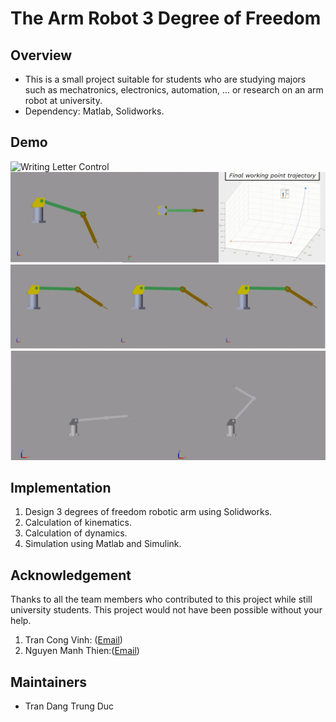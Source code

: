 # The Arm Robot 3 Degree of Freedom

## Overview
- This is a small project suitable for students who are studying majors such as mechatronics, electronics, automation, ... or research on an arm robot at university.
- Dependency: Matlab, Solidworks.

## Demo
![Writing Letter Control](Docs/writing_control.gif)
![Straight Line Control](Docs/straight_line_control.gif)
![Singular Point](Docs/point_to_point.gif)
![Point to Point](Docs/singular_point.gif)

## Implementation
1. Design 3 degrees of freedom robotic arm using Solidworks.
2. Calculation of kinematics.
3. Calculation of dynamics.
4. Simulation using Matlab and Simulink.

## Acknowledgement

Thanks to all the team members who contributed to this project while still university students. 
This project would not have been possible without your help.
1. Tran Cong Vinh: ([Email](trancongvinh1911@gmail.com))
2. Nguyen Manh Thien:([Email](1613321@hcmut.edu.vn))

## Maintainers
* Tran Dang Trung Duc
